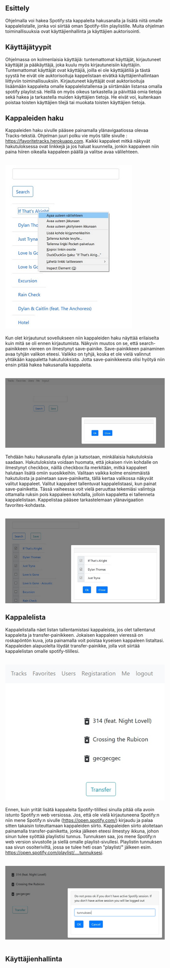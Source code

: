 ## Esittely

Ohjelmalla voi hakea Spotify:sta kappaleita hakusanalla ja lisätä niitä omalle kappalelistalle, jonka voi siirtää oman Spotify-tilin playlistille. Muita ohjelman toiminallisuuksia ovat käyttäjienhallinta ja käyttäjien auktorisointi.

## Käyttäjätyypit

Ohjelmassa on kolmenlaisia käyttäjiä: tuntemattomat käyttäjät, kirjautuneet käyttäjät ja pääkäyttäjä, joka kuulu myös kirjautuneisiin käyttäjiin. Tuntemattomat käyttäjät ovat käyttäjiä, joilla ei ole käyttäjätiliä ja tästä syystä he eivät ole auktorisoituja kappelistaan eivätkä käyttäjienhallintaan liittyviin toiminallisuuksiin. Kirjautuneet käyttäjät ovat auktorisoituja lisäämään kappaleita omalle kappalelistallensa ja siirtämään listansa omalla spotify playlist:sä. Heillä on myös oikeus tarkastella ja päivittää omia tietoja sekä hakea ja tarkastella muiden käyttäjien tietoja. He eivät voi, kuitenkaan poistaa toisten käyttäjien tilejä tai muokata toisten käyttäjien tietoja.

## Kappaleiden haku

Kappaleiden haku sivulle pääsee painamalla ylänavigaatiossa olevaa Tracks-tekstiä. Ohjelman juuri polku vie myös tälle sivulle : https://favoritetracks.herokuapp.com. Kaikki kappaleet mitkä näkyvät hakutuloksessa ovat linkkejä ja jos haluat kuunnella, jonkin kappaleen niin paina hiiren oikealla kappaleen päällä ja valitse avaa välilehteen. 
<br/>
<br/>
<br/>
![](https://github.com/vkorppi/favoritetracks/blob/master/k%C3%A4ytt%C3%B6ohje/kuvat/V%C3%A4lilehteenPienempi.jpg)
<br/>
<br/>
Kun olet kirjautunut sovellukseen niin kappaleiden haku näyttää erilaiselta kuin mitä se oli ennen kirjautumista. Näkyvin muutos on se, että search-painikkeen viereen on ilmestynyt save-painike. Save-painikkeen painaminen avaa tyhjän valikon eteesi. Valikko on tyhjä, koska et ole vielä valinnut yhtäkään kappaletta hakutuloksista. Jotta save-painikkeesta olisi hyötyä niin ensin pitää hakea hakusanalla kappaleita.
<br/>
<br/>
<br/>
![](https://github.com/vkorppi/favoritetracks/blob/master/k%C3%A4ytt%C3%B6ohje/kuvat/Tyhj%C3%A4ValikkoPienennetty.jpg)
<br/>
<br/>
Tehdään haku hakusanalla dylan ja katsotaan, minkälaisia hakutuloksia saadaan. Hakutuloksista voidaan huomata, että jokaisen rivin kohdalle on ilmestynyt checkbox, näillä checkbox:lla merkitään, mitkä kappaleet halutaan lisätä omiin suosikkeihin. Valitaan vaikka kolme ensimmäistä hakutulosta ja painetaan save-painiketta, tällä kertaa valikossa näkyvät valitut kappaleet. Valitut kappaleet tallentuvat kappalelistaasi, kun painat save-painiketta. Tässä vaiheessa voit vielä peruuttaa tekemiäsi valintoja ottamalla ruksin pois kappaleen kohdalla, jolloin kappaletta ei tallenneta kappalelistaan. Kappelistaa pääsee tarkastelemaan ylänavigaation favorites-kohdasta.
<br/>
<br/>
<br/>
![](https://github.com/vkorppi/favoritetracks/blob/master/k%C3%A4ytt%C3%B6ohje/kuvat/SavePainikettaPainettuPienennetty.jpg)



## Kappalelista

Kappalelistalla näet listan tallentamistasi kappaleista, jos olet tallentanut kappaleita ja transfer-painikkeen. Jokaisen kappaleen vieressä on roskapöntön kuva, jota painamalla voit poistaa kyseisen kappaleen listaltasi. Kappaleiden alapuolelta löydät transfer-painikke, jolla voit siirtää kappalelistan omalle spotify-tilillesi. 
<br/>
<br/>
<br/>
![](https://github.com/vkorppi/favoritetracks/blob/master/k%C3%A4ytt%C3%B6ohje/kuvat/kappalelista.jpg)
<br/>
<br/>
Ennen, kuin yrität lisätä kappaleita Spotify-tilillesi sinulla pitää olla avoin istunto Spotify:n web versiossa. Jos, että ole vielä kirjautuneena Spotify:n niin mene Spotify:n sivulle (https://open.spotify.com/) kirjaudu ja palaa sitten takaisin toteuttamaan kappaleiden siirto. Kappaleiden siirto aloitetaan painamalla transfer-painiketta, jonka jälkeen eteesi ilmestyy ikkuna, johon sinun tulee syöttää playlistisi tunnus. Tunnuksen saa, jos mene Spotify:n web version sivustolle ja siellä omalle playlist-sivullesi. Playlistin tunnuksen saa sivun osoiteriviltä, jossa se tulee heti osan "playlist/" jälkeen esim. https://open.spotify.com/playlist/....tunnuksesi. 
<br/>
<br/>
<br/>
![](https://github.com/vkorppi/favoritetracks/blob/master/k%C3%A4ytt%C3%B6ohje/kuvat/transfer.jpg)
<br/>
<br/>

## Käyttäjienhallinta



